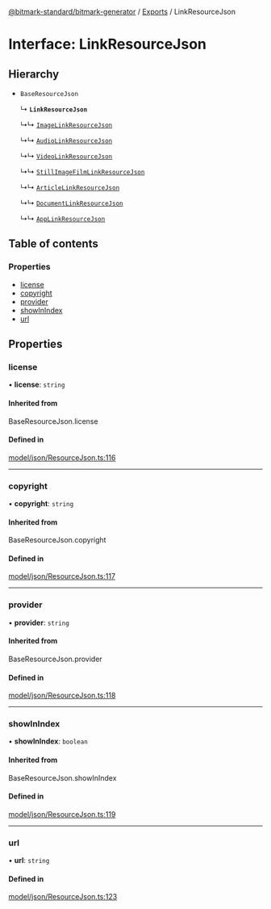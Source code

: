 [@bitmark-standard/bitmark-generator](../API.md) / [Exports](../modules.md) / LinkResourceJson

# Interface: LinkResourceJson

## Hierarchy

- `BaseResourceJson`

  ↳ **`LinkResourceJson`**

  ↳↳ [`ImageLinkResourceJson`](ImageLinkResourceJson.md)

  ↳↳ [`AudioLinkResourceJson`](AudioLinkResourceJson.md)

  ↳↳ [`VideoLinkResourceJson`](VideoLinkResourceJson.md)

  ↳↳ [`StillImageFilmLinkResourceJson`](StillImageFilmLinkResourceJson.md)

  ↳↳ [`ArticleLinkResourceJson`](ArticleLinkResourceJson.md)

  ↳↳ [`DocumentLinkResourceJson`](DocumentLinkResourceJson.md)

  ↳↳ [`AppLinkResourceJson`](AppLinkResourceJson.md)

## Table of contents

### Properties

- [license](LinkResourceJson.md#license)
- [copyright](LinkResourceJson.md#copyright)
- [provider](LinkResourceJson.md#provider)
- [showInIndex](LinkResourceJson.md#showInIndex)
- [url](LinkResourceJson.md#url)

## Properties

### license

• **license**: `string`

#### Inherited from

BaseResourceJson.license

#### Defined in

[model/json/ResourceJson.ts:116](https://github.com/getMoreBrain/bitmark-generator/blob/ccb191f/src/model/json/ResourceJson.ts#L116)

___

### copyright

• **copyright**: `string`

#### Inherited from

BaseResourceJson.copyright

#### Defined in

[model/json/ResourceJson.ts:117](https://github.com/getMoreBrain/bitmark-generator/blob/ccb191f/src/model/json/ResourceJson.ts#L117)

___

### provider

• **provider**: `string`

#### Inherited from

BaseResourceJson.provider

#### Defined in

[model/json/ResourceJson.ts:118](https://github.com/getMoreBrain/bitmark-generator/blob/ccb191f/src/model/json/ResourceJson.ts#L118)

___

### showInIndex

• **showInIndex**: `boolean`

#### Inherited from

BaseResourceJson.showInIndex

#### Defined in

[model/json/ResourceJson.ts:119](https://github.com/getMoreBrain/bitmark-generator/blob/ccb191f/src/model/json/ResourceJson.ts#L119)

___

### url

• **url**: `string`

#### Defined in

[model/json/ResourceJson.ts:123](https://github.com/getMoreBrain/bitmark-generator/blob/ccb191f/src/model/json/ResourceJson.ts#L123)
